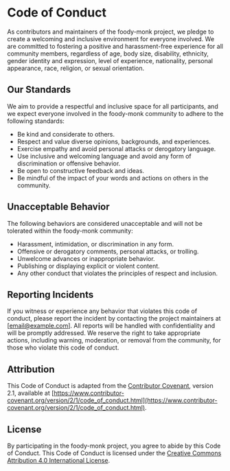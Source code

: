 # Code of Conduct

As contributors and maintainers of the foody-monk project, we pledge to create a welcoming and inclusive environment for everyone involved. We are committed to fostering a positive and harassment-free experience for all community members, regardless of age, body size, disability, ethnicity, gender identity and expression, level of experience, nationality, personal appearance, race, religion, or sexual orientation.

## Our Standards

We aim to provide a respectful and inclusive space for all participants, and we expect everyone involved in the foody-monk community to adhere to the following standards:

- Be kind and considerate to others.
- Respect and value diverse opinions, backgrounds, and experiences.
- Exercise empathy and avoid personal attacks or derogatory language.
- Use inclusive and welcoming language and avoid any form of discrimination or offensive behavior.
- Be open to constructive feedback and ideas.
- Be mindful of the impact of your words and actions on others in the community.

## Unacceptable Behavior

The following behaviors are considered unacceptable and will not be tolerated within the foody-monk community:

- Harassment, intimidation, or discrimination in any form.
- Offensive or derogatory comments, personal attacks, or trolling.
- Unwelcome advances or inappropriate behavior.
- Publishing or displaying explicit or violent content.
- Any other conduct that violates the principles of respect and inclusion.

## Reporting Incidents

If you witness or experience any behavior that violates this code of conduct, please report the incident by contacting the project maintainers at [email@example.com]. All reports will be handled with confidentiality and will be promptly addressed. We reserve the right to take appropriate actions, including warning, moderation, or removal from the community, for those who violate this code of conduct.

## Attribution

This Code of Conduct is adapted from the [Contributor Covenant](https://www.contributor-covenant.org), version 2.1, available at [https://www.contributor-covenant.org/version/2/1/code_of_conduct.html](https://www.contributor-covenant.org/version/2/1/code_of_conduct.html).

## License

By participating in the foody-monk project, you agree to abide by this Code of Conduct. This Code of Conduct is licensed under the [Creative Commons Attribution 4.0 International License](http://creativecommons.org/licenses/by/4.0/).

